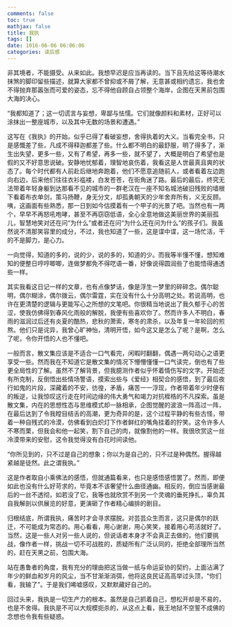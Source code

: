 ```yaml
---
comments: false
toc: true
mathjax: false
title: 我执
tags: []
date: 1016-06-06 06:06:06
categories: 读后感
---
```


非其境者，不能摄受。从来如此。我想早迟是应当再读的。当下且先给这等待潮水抹煞的脚印留些描述，就算大家都不曾抑或不屑了解，无意甚或相约遗忘，我也舍不得抛弃那嚣张而可爱的姿态，忘不得他自顾自占领整个海岸，企图在天黑前包围大海的决心。

“我都知道了；这一切谎言与妄想，卑鄙与怯懦。它们就像颜料和素材，正好可以涂抹出一整座城市，以及其中无数的场景和遭遇。”

这写在《我执》的开始。似乎已得了看破妄想，舍得执着的大义。当看完全书，只是感慨差了些，凡成不得释迦都差了些。什么都不明白的最舒服，明了得多了，渐生出失望，更多一些，又有了希望，再多一些，就不望了，大概是明白了希望也是假的又不好意思说破。安静地忧郁着，理智地哀伤着，我看这是人世最真且爽的状态了。每个时代都有人前赴后继地奔跑着，他们不愿意追随前人，或者看着左边跑向右边，后来他们往往衣衫褴褛，白发苍苍，在街角迷了路。最后的最后，终究无法带着年轻身躯到达那看不见的城市的一群老汉在一座不知名城池破旧残败的墙根下看着布衣单剑，策马扬鞭，身无分文，却孤勇朝天的少年舍弃所有，义无反顾。咦，这画面有些熟悉，那一日到如今估摸着有一个甲子的光景了吧。当然也有一两个，早早不再怒吼咆哮，甚至不再窃窃低语，全心全意地做这美丽世界的美丽孤儿，智慧地笑对还在问“为什么”或者还在问“为什么还在问为什么”的孩子们。我虽然说不清那笑容里的成分，不过，我也知道了一些，这是谍中谍，这一场忙活，干的不是脚力，是心力。

一向觉得，知道的多的，说的少，说的多的，知道的少。而我等半懂不懂，想知难知的便整日哼哼唧唧，连做梦都免不得呓语一番，好像说得圆润些了也能悟得通透些一样。

其实我看这日记一样的文章，也有点像梦话，像是浮生一梦里的碎碎念。偶尔聪明，偶尔糊涂，偶尔拨云，偶尔雷霆，实在没有什么十分高明之处。若说高明，也许在更清楚的逻辑与更能写心之所想的文笔吧。你很精当地说出了我久郁于心的苦涩，使我仿佛得到春风化雨般的解脱，我便有些喜欢你了。然而许多人不明白，春雨的滋润过后还有炎夏的酷热，悲秋的萧索，寒冬的肃杀，以及年复一年轮回的煎熬。他们只是诧异，我曾心旷神怡，清明开悟，如今这又是怎么了呢？是啊，怎么了呢，令你开悟的人也不懂吧。

一般而言，散文集应该是不适合一口气看完，闲暇时翻翻，偶遇一两句动心之语更享受一些。然而我在不知道它是散文集的情况下懵懵懂懂一口气读完，倒也有了些更全局性的了解。虽然不了解背景，但我臆测作者似乎怀着情伤写的文字。开始还有所克制，反倒悟出些情场警语，摸索出些与《爱经》相契合的感悟，到了最后夜行如鬼的片段，深藏着的不安，彷徨，矛盾，痛苦一一浮现，作者带着年少时便有的叛逆，让我惊叹这行走在时间边缘的伟大勇气和竭力对抗桎梏的不凡探索。虽是散文集，内在的思想性态与思维模式却一脉相承，企图觉醒的波浪一阵高过一阵，在最后达到了令我瞠目结舌的高潮，更为奇异的是，这个过程平静的有些古怪，带着一种自残式的冷漠，仿佛看到白炽灯下作者鲜红的嘴角挂着的狞笑。这令许多人不寒而栗，但我会和他一起笑，割下自己的肉，就像割他的一样。我很欣赏这一丝冷漠带来的安慰，这令我觉得没有白花时间读他。

“你所见到的，只不过是自己的想象；你以为是自己的，只不过是种偶然。握得越紧越是徒然。此之谓我执。”

这是作者取自小乘佛法的感悟，但就通篇看来，也只是感悟感悟罢了。然而，即便如此也没有什么好苛求的，毕竟本不该奢望什么曲径通幽。相反的，倒应当感谢最后的一丝不透彻，如若没了它，我等也就欣赏不到另一个灵魂的垂死挣扎，辜负其自我解剖以供展览的好意，更演砸了作者精心编排的剧目。

归根结底，所谓我执，痛苦时才会寻求摆脱。对芸芸众生而言，这只是偶尔的跃迁，不可能成为常态的。用心看看，用心谢谢，用心笑笑，接着用心苟活就好了。当然，这是一些人对另一些人说的，但说话者本身才不会真正去做的，他们要挑战，像作者一样，挑战一切不可战胜的，质疑所有广泛认同的，拒绝全部理所当然的，赶在天黑之前，包围大海。

站在愚鲁者的角度，我有充分的理由把这当做一纸与命运妥协的契约，上面沾满了年少的鲜血和岁月的风尘，当不甘渐渐消弭，他将这良民证高高举过头顶，“你们看，我输了”。于是我们唏嘘感叹，又默默藏好自己的。

回过头来，我执是一切生产力的根本。虽然是自己抓着自己，想松开却是不易的，也是不舍得。我执是不可以大规模扼杀的，从这点上看，我王地狱不空誓不成佛的念想也令我有些疑惑。

